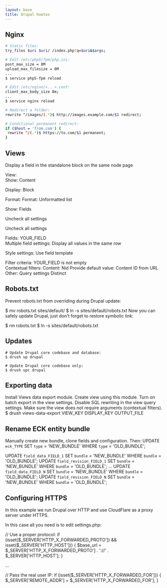 ```yaml
---
layout: base
title: Drupal howtos
---
```


## Nginx
```sh
# Static files:
try_files $uri $uri/ /index.php?q=$uri&$args;

# Edit /etc/php5/fpm/php.ini:
post_max_size = 8M
upload_max_filesize = 8M
...
$ service php5-fpm reload

# Edit /etc/nginx/<...>.conf:
client_max_body_size 8m;
...
$ service nginx reload

# Redirect a folder:
rewrite ^/images/(.*)$ http://images.example.com/$1 redirect;

# Conditional permanent redirect:
if ($host = 'from.com') {
 rewrite ^/(.*)$ https://to.com/$1 permanent;
}
```

## Views

Display a field in the standalone block on the same node page

View:	
Show: Content

Display: Block

 
Format:	
Format: Unformatted list

Show: Fields

Uncheck all settings

Uncheck all settings

Fields:	YOUR_FIELD	
Multiple field settings: Display all values in the same row

Style settings: Use field template

Filter criteria:	YOUR_FIELD is not empty	 
Contextual filters:	Content: Nid	Provide default value: Content ID from URL
Other:	Query settings	Distinct


## Robots.txt

Prevent robots.txt from overriding during Drupal update:

$ mv robots.txt sites/default/
$ ln -s sites/default/robots.txt
Now you can safely update Drupal, just don't forget to restore symbolic link:

$ rm robots.txt
$ ln -s sites/default/robots.txt


## Updates
```
# Update Drupal core codebase and database:
$ drush up drupal

# Update Drupal core codebase only:
$ drush upc drupal
```

## Exporting data

Install Views data export module.
Create view using this module.
Turn on batch export in the view settings.
Disable SQL rewriting in the view query settings.
Make sure the view does not require arguments (contextual filters).
$ drush views-data-export VIEW_KEY DISPLAY_KEY OUTPUT_FILE


## Rename ECK entity bundle

Manually create new bundle, clone fields and configuration.
Then:
UPDATE `eck_TYPE` SET `type` = 'NEW_BUNDLE' WHERE `type` = 'OLD_BUNDLE';

UPDATE `field_data_FIELD_1` SET `bundle` = 'NEW_BUNDLE' WHERE `bundle` = 'OLD_BUNDLE';
UPDATE `field_revision_FIELD_1` SET `bundle` = 'NEW_BUNDLE' WHERE `bundle` = 'OLD_BUNDLE';
...
UPDATE `field_data_FIELD_N` SET `bundle` = 'NEW_BUNDLE' WHERE `bundle` = 'OLD_BUNDLE';
UPDATE `field_revision_FIELD_N` SET `bundle` = 'NEW_BUNDLE' WHERE `bundle` = 'OLD_BUNDLE';
 

## Configuring HTTPS

In this example we run Drupal over HTTP and use CloudFlare as a proxy server under HTTPS.

In this case all you need is to edit settings.php:

// Use a proper protocol:
if (isset($_SERVER['HTTP_X_FORWARDED_PROTO']) && isset($_SERVER['HTTP_HOST'])) {
  $base_url = $_SERVER['HTTP_X_FORWARDED_PROTO'] . '://' . $_SERVER['HTTP_HOST'];
}

...

// Pass the real user IP:
if (isset($_SERVER['HTTP_X_FORWARDED_FOR'])) {
  $_SERVER['REMOTE_ADDR'] = $_SERVER['HTTP_X_FORWARDED_FOR'];
}
